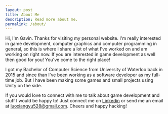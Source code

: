 ```yaml
---
layout: post
title: About Me
description: Read more about me.
permalink: /about/
---
```


Hi, I'm Gavin. Thanks for visiting my personal website. I'm really interested in game development, computer graphics and computer programming in general, so this is where I share a lot of what I've worked on and am working on right now. If you are interested in game development as well then good for you! You've come to the right place! 

I got my Bachelor of Computer Science from University of Waterloo back in 2015 and since than I've been working as a software developer as my full-time job. But I have been making some games and small projects using Unity on the side. 

If you would love to connect with me to talk about game development and stuff I would be happy to! Just connect me on [Linkedin](https://www.linkedin.com/in/xiangyugavinluo/) or send me an email at [luoxiangyu528@gmail.com](mailto:luoxiangyu528@gmail.com). Cheers and happy hacking!
